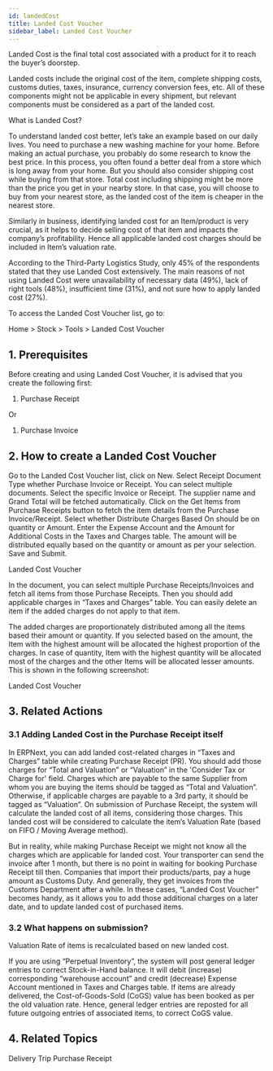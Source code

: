 ```yaml
---
id: landedCost
title: Landed Cost Voucher
sidebar_label: Landed Cost Voucher
---
```


Landed Cost is the final total cost associated with a product for it to reach the buyer’s doorstep.

Landed costs include the original cost of the item, complete shipping costs, customs duties, taxes, insurance, currency conversion fees, etc. All of these components might not be applicable in every shipment, but relevant components must be considered as a part of the landed cost.

What is Landed Cost?

To understand landed cost better, let’s take an example based on our daily lives. You need to purchase a new washing machine for your home. Before making an actual purchase, you probably do some research to know the best price. In this process, you often found a better deal from a store which is long away from your home. But you should also consider shipping cost while buying from that store. Total cost including shipping might be more than the price you get in your nearby store. In that case, you will choose to buy from your nearest store, as the landed cost of the item is cheaper in the nearest store.

Similarly in business, identifying landed cost for an Item/product is very crucial, as it helps to decide selling cost of that item and impacts the company’s profitability. Hence all applicable landed cost charges should be included in Item’s valuation rate.

According to the Third-Party Logistics Study, only 45% of the respondents stated that they use Landed Cost extensively. The main reasons of not using Landed Cost were unavailability of necessary data (49%), lack of right tools (48%), insufficient time (31%), and not sure how to apply landed cost (27%).

To access the Landed Cost Voucher list, go to:

Home > Stock > Tools > Landed Cost Voucher

## 1. Prerequisites 
Before creating and using Landed Cost Voucher, it is advised that you create the following first:

1. Purchase Receipt

Or

1. Purchase Invoice

## 2. How to create a Landed Cost Voucher 
Go to the Landed Cost Voucher list, click on New.
Select Receipt Document Type whether Purchase Invoice or Receipt. You can select multiple documents.
Select the specific Invoice or Receipt. The supplier name and Grand Total will be fetched automatically.
Click on the Get Items from Purchase Receipts button to fetch the item details from the Purchase Invoice/Receipt.
Select whether Distribute Charges Based On should be on quantity or Amount.
Enter the Expense Account and the Amount for Additional Costs in the Taxes and Charges table. The amount will be distributed equally based on the quantity or amount as per your selection.
Save and Submit.

Landed Cost Voucher

In the document, you can select multiple Purchase Receipts/Invoices and fetch all items from those Purchase Receipts. Then you should add applicable charges in “Taxes and Charges” table. You can easily delete an item if the added charges do not apply to that item.

The added charges are proportionately distributed among all the items based their amount or quantity. If you selected based on the amount, the Item with the highest amount will be allocated the highest proportion of the charges. In case of quantity, Item with the highest quantity will be allocated most of the charges and the other Items will be allocated lesser amounts. This is shown in the following screenshot:

Landed Cost Voucher

## 3. Related Actions 
### 3.1 Adding Landed Cost in the Purchase Receipt itself 
In ERPNext, you can add landed cost-related charges in “Taxes and Charges” table while creating Purchase Receipt (PR). You should add those charges for “Total and Valuation” or “Valuation” in the 'Consider Tax or Charge for' field. Charges which are payable to the same Supplier from whom you are buying the items should be tagged as “Total and Valuation”. Otherwise, if applicable charges are payable to a 3rd party, it should be tagged as “Valuation”. On submission of Purchase Receipt, the system will calculate the landed cost of all items, considering those charges. This landed cost will be considered to calculate the item’s Valuation Rate (based on FIFO / Moving Average method).

But in reality, while making Purchase Receipt we might not know all the charges which are applicable for landed cost. Your transporter can send the invoice after 1 month, but there is no point in waiting for booking Purchase Receipt till then. Companies that import their products/parts, pay a huge amount as Customs Duty. And generally, they get invoices from the Customs Department after a while. In these cases, “Landed Cost Voucher” becomes handy, as it allows you to add those additional charges on a later date, and to update landed cost of purchased items.

### 3.2 What happens on submission? 
Valuation Rate of items is recalculated based on new landed cost.

If you are using “Perpetual Inventory”, the system will post general ledger entries to correct Stock-in-Hand balance. It will debit (increase) corresponding “warehouse account” and credit (decrease) Expense Account mentioned in Taxes and Charges table. If items are already delivered, the Cost-of-Goods-Sold (CoGS) value has been booked as per the old valuation rate. Hence, general ledger entries are reposted for all future outgoing entries of associated items, to correct CoGS value.

## 4. Related Topics 
Delivery Trip
Purchase Receipt